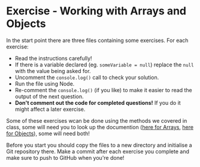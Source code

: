 # Exercise - Working with Arrays and Objects

In the start point there are three files containing some exercises. For each exercise:

- Read the instructions carefully!
- If there is a variable declared (eg. `someVariable = null`) replace the `null` with the value being asked for.
- Uncomment the `console.log()` call to check your solution. 
- Run the file using Node.
- Re-comment the `console.log()` (if you like) to make it easier to read the output of the next question.
- **Don't comment out the code for completed questions!** If you do it might affect a later exercise.

Some of these exercises wcan be done using the methods we covered in class, some will need you to look up the documention ([here for Arrays](https://developer.mozilla.org/en-US/docs/Web/JavaScript/Reference/Global_Objects/Array), [here for Objects](https://developer.mozilla.org/en-US/docs/Web/JavaScript/Reference/Global_Objects/Object)), some will need both!

Before you start you should copy the files to a new directory and initialise a Git repository there. Make a commit after each exercise you complete and make sure to push to GitHub when you're done!